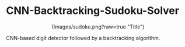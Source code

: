 # CNN-Backtracking-Sudoku-Solver
<p align="center">
(Images/sudoku.png?raw=true "Title")
</p>

CNN-based digit detector followed by a backtracking algorithm.


